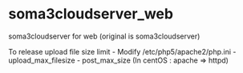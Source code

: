 soma3cloudserver_web
====================

soma3cloudserver for web (original is soma3cloudserver)


To release upload file size limit
	- Modify /etc/php5/apache2/php.ini
		- upload_max_filesize
		- post_max_size
	(In centOS : apache => httpd)
